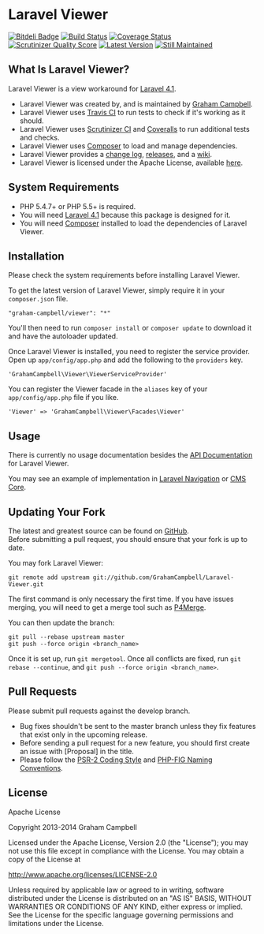 Laravel Viewer
==============


[![Bitdeli Badge](https://d2weczhvl823v0.cloudfront.net/GrahamCampbell/Laravel-Viewer/trend.png)](https://bitdeli.com/free "Bitdeli Badge")
[![Build Status](https://travis-ci.org/GrahamCampbell/Laravel-Viewer.png)](https://travis-ci.org/GrahamCampbell/Laravel-Viewer)
[![Coverage Status](https://coveralls.io/repos/GrahamCampbell/Laravel-Viewer/badge.png)](https://coveralls.io/r/GrahamCampbell/Laravel-Viewer)
[![Scrutinizer Quality Score](https://scrutinizer-ci.com/g/GrahamCampbell/Laravel-Viewer/badges/quality-score.png?s=4fd9b3b3b089dec1525c14e62d06aba785436bdd)](https://scrutinizer-ci.com/g/GrahamCampbell/Laravel-Viewer)
[![Latest Version](https://poser.pugx.org/graham-campbell/viewer/v/stable.png)](https://packagist.org/packages/graham-campbell/viewer)
[![Still Maintained](http://stillmaintained.com/GrahamCampbell/Laravel-Viewer.png)](http://stillmaintained.com/GrahamCampbell/Laravel-Viewer)


## What Is Laravel Viewer?

Laravel Viewer is a view workaround for [Laravel 4.1](http://laravel.com).  

* Laravel Viewer was created by, and is maintained by [Graham Campbell](https://github.com/GrahamCampbell).  
* Laravel Viewer uses [Travis CI](https://travis-ci.org/GrahamCampbell/Laravel-Viewer) to run tests to check if it's working as it should.  
* Laravel Viewer uses [Scrutinizer CI](https://scrutinizer-ci.com/g/GrahamCampbell/Laravel-Viewer) and [Coveralls](https://coveralls.io/r/GrahamCampbell/Laravel-Viewer) to run additional tests and checks.  
* Laravel Viewer uses [Composer](https://getcomposer.org) to load and manage dependencies.  
* Laravel Viewer provides a [change log](https://github.com/GrahamCampbell/Laravel-Viewer/blob/develop/CHANGELOG.md), [releases](https://github.com/GrahamCampbell/Laravel-Viewer/releases), and a [wiki](https://github.com/GrahamCampbell/Laravel-Viewer/wiki).  
* Laravel Viewer is licensed under the Apache License, available [here](https://github.com/GrahamCampbell/Laravel-Viewer/blob/master/LICENSE.md).  


## System Requirements

* PHP 5.4.7+ or PHP 5.5+ is required.  
* You will need [Laravel 4.1](http://laravel.com) because this package is designed for it.  
* You will need [Composer](https://getcomposer.org) installed to load the dependencies of Laravel Viewer.  


## Installation

Please check the system requirements before installing Laravel Viewer.  

To get the latest version of Laravel Viewer, simply require it in your `composer.json` file.  

`"graham-campbell/viewer": "*"`  

You'll then need to run `composer install` or `composer update` to download it and have the autoloader updated.  

Once Laravel Viewer is installed, you need to register the service provider. Open up `app/config/app.php` and add the following to the `providers` key.  

`'GrahamCampbell\Viewer\ViewerServiceProvider'`  

You can register the Viewer facade in the `aliases` key of your `app/config/app.php` file if you like.  

`'Viewer' => 'GrahamCampbell\Viewer\Facades\Viewer'`  


## Usage

There is currently no usage documentation besides the [API Documentation](http://grahamcampbell.github.io/Laravel-Viewer
) for Laravel Viewer.  

You may see an example of implementation in [Laravel Navigation](https://github.com/GrahamCampbell/Laravel-Navigation) or [CMS Core](https://github.com/GrahamCampbell/CMS-Core).  


## Updating Your Fork

The latest and greatest source can be found on [GitHub](https://github.com/GrahamCampbell/Laravel-Viewer).  
Before submitting a pull request, you should ensure that your fork is up to date.  

You may fork Laravel Viewer:  

    git remote add upstream git://github.com/GrahamCampbell/Laravel-Viewer.git

The first command is only necessary the first time. If you have issues merging, you will need to get a merge tool such as [P4Merge](http://perforce.com/product/components/perforce_visual_merge_and_diff_tools).  

You can then update the branch:  

    git pull --rebase upstream master
    git push --force origin <branch_name>

Once it is set up, run `git mergetool`. Once all conflicts are fixed, run `git rebase --continue`, and `git push --force origin <branch_name>`.  


## Pull Requests

Please submit pull requests against the develop branch.  

* Bug fixes shouldn't be sent to the master branch unless they fix features that exist only in the upcoming release.  
* Before sending a pull request for a new feature, you should first create an issue with [Proposal] in the title.  
* Please follow the [PSR-2 Coding Style](https://github.com/php-fig/fig-standards/blob/master/accepted/PSR-2-coding-style-guide.md) and [PHP-FIG Naming Conventions](https://github.com/php-fig/fig-standards/blob/master/bylaws/002-psr-naming-conventions.md).  


## License

Apache License  

Copyright 2013-2014 Graham Campbell  

Licensed under the Apache License, Version 2.0 (the "License");
you may not use this file except in compliance with the License.
You may obtain a copy of the License at  

 http://www.apache.org/licenses/LICENSE-2.0  

Unless required by applicable law or agreed to in writing, software
distributed under the License is distributed on an "AS IS" BASIS,
WITHOUT WARRANTIES OR CONDITIONS OF ANY KIND, either express or implied.
See the License for the specific language governing permissions and
limitations under the License.  
